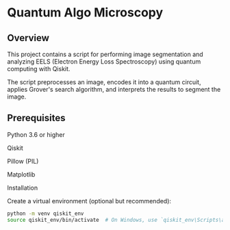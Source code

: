 # Quantum Algo Microscopy

## Overview

This project contains a script for performing image segmentation and analyzing EELS (Electron Energy Loss Spectroscopy) using quantum computing with Qiskit. 

The script preprocesses an image, encodes it into a quantum circuit, applies Grover's search algorithm, and interprets the results to segment the image.

## Prerequisites
Python 3.6 or higher

Qiskit

Pillow (PIL)

Matplotlib

Installation

Create a virtual environment (optional but recommended):

```bash
python -m venv qiskit_env
source qiskit_env/bin/activate  # On Windows, use `qiskit_env\Scripts\activate`
```

